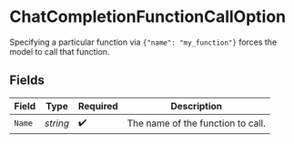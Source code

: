 # ChatCompletionFunctionCallOption

Specifying a particular function via `{"name": "my_function"}` forces the model to call that function.



## Fields

| Field                             | Type                              | Required                          | Description                       |
| --------------------------------- | --------------------------------- | --------------------------------- | --------------------------------- |
| `Name`                            | *string*                          | :heavy_check_mark:                | The name of the function to call. |